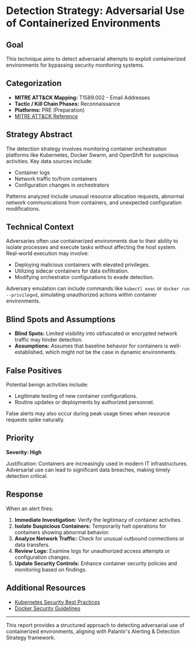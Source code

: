 # Detection Strategy: Adversarial Use of Containerized Environments

## Goal
This technique aims to detect adversarial attempts to exploit containerized environments for bypassing security monitoring systems.

## Categorization
- **MITRE ATT&CK Mapping:** T1589.002 - Email Addresses
- **Tactic / Kill Chain Phases:** Reconnaissance
- **Platforms:** PRE (Preparation)
- [MITRE ATT&CK Reference](https://attack.mitre.org/techniques/T1589/002)

## Strategy Abstract
The detection strategy involves monitoring container orchestration platforms like Kubernetes, Docker Swarm, and OpenShift for suspicious activities. Key data sources include:
- Container logs
- Network traffic to/from containers
- Configuration changes in orchestrators

Patterns analyzed include unusual resource allocation requests, abnormal network communications from containers, and unexpected configuration modifications.

## Technical Context
Adversaries often use containerized environments due to their ability to isolate processes and execute tasks without affecting the host system. Real-world execution may involve:
- Deploying malicious containers with elevated privileges.
- Utilizing sidecar containers for data exfiltration.
- Modifying orchestrator configurations to evade detection.

Adversary emulation can include commands like `kubectl exec` or `docker run --privileged`, simulating unauthorized actions within container environments.

## Blind Spots and Assumptions
- **Blind Spots:** Limited visibility into obfuscated or encrypted network traffic may hinder detection.
- **Assumptions:** Assumes that baseline behavior for containers is well-established, which might not be the case in dynamic environments.

## False Positives
Potential benign activities include:
- Legitimate testing of new container configurations.
- Routine updates or deployments by authorized personnel.

False alerts may also occur during peak usage times when resource requests spike naturally.

## Priority
**Severity: High**

Justification: Containers are increasingly used in modern IT infrastructures. Adversarial use can lead to significant data breaches, making timely detection critical.

## Response
When an alert fires:
1. **Immediate Investigation:** Verify the legitimacy of container activities.
2. **Isolate Suspicious Containers:** Temporarily halt operations for containers showing abnormal behavior.
3. **Analyze Network Traffic:** Check for unusual outbound connections or data transfers.
4. **Review Logs:** Examine logs for unauthorized access attempts or configuration changes.
5. **Update Security Controls:** Enhance container security policies and monitoring based on findings.

## Additional Resources
- [Kubernetes Security Best Practices](https://kubernetes.io/docs/concepts/security/)
- [Docker Security Guidelines](https://docs.docker.com/engine/security/)

---

This report provides a structured approach to detecting adversarial use of containerized environments, aligning with Palantir's Alerting & Detection Strategy framework.
